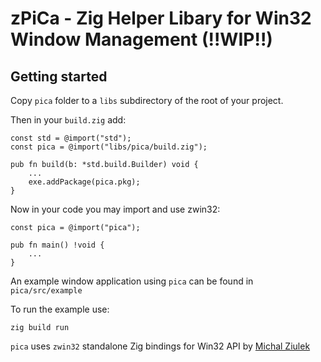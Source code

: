# zPiCa - Zig Helper Libary for Win32 Window Management (!!WIP!!)
## Getting started

Copy `pica` folder to a `libs` subdirectory of the root of your project.

Then in your `build.zig` add:

```zig
const std = @import("std");
const pica = @import("libs/pica/build.zig");

pub fn build(b: *std.build.Builder) void {
    ...
    exe.addPackage(pica.pkg);
}
```

Now in your code you may import and use zwin32:

```zig
const pica = @import("pica");

pub fn main() !void {
    ...
}
```
An example window application using `pica` can be found in `pica/src/example`  

To run the example use:
```
zig build run
```



`pica` uses `zwin32` standalone Zig bindings for Win32 API by [Michal Ziulek](https://github.com/michal-z) 
